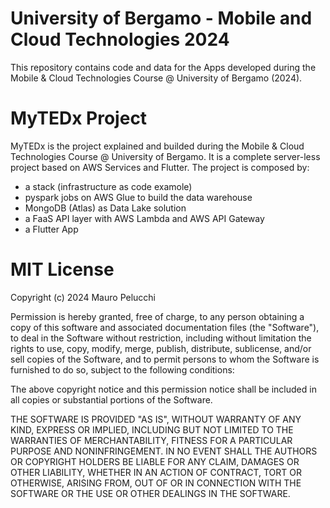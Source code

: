 # University of Bergamo - Mobile and Cloud Technologies 2024

This repository contains code and data for the Apps developed during the Mobile & Cloud Technologies Course @ University of Bergamo (2024).


# MyTEDx Project

MyTEDx is the project explained and builded during the Mobile & Cloud Technologies Course @ University of Bergamo.
It is a complete server-less project based on AWS Services and Flutter.
The project is composed by:
- a stack (infrastructure as code examole)
- pyspark jobs on AWS Glue to build the data warehouse
- MongoDB (Atlas) as Data Lake solution
- a FaaS API layer with AWS Lambda and AWS API Gateway
- a Flutter App



# MIT License

Copyright (c) 2024 Mauro Pelucchi

Permission is hereby granted, free of charge, to any person obtaining a copy of this software and associated documentation files (the "Software"), to deal in the Software without restriction, including without limitation the rights to use, copy, modify, merge, publish, distribute, sublicense, and/or sell copies of the Software, and to permit persons to whom the Software is furnished to do so, subject to the following conditions:

The above copyright notice and this permission notice shall be included in all copies or substantial portions of the Software.

THE SOFTWARE IS PROVIDED "AS IS", WITHOUT WARRANTY OF ANY KIND, EXPRESS OR IMPLIED, INCLUDING BUT NOT LIMITED TO THE WARRANTIES OF MERCHANTABILITY, FITNESS FOR A PARTICULAR PURPOSE AND NONINFRINGEMENT. IN NO EVENT SHALL THE AUTHORS OR COPYRIGHT HOLDERS BE LIABLE FOR ANY CLAIM, DAMAGES OR OTHER LIABILITY, WHETHER IN AN ACTION OF CONTRACT, TORT OR OTHERWISE, ARISING FROM, OUT OF OR IN CONNECTION WITH THE SOFTWARE OR THE USE OR OTHER DEALINGS IN THE SOFTWARE.
